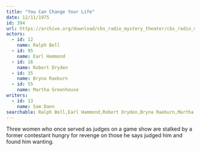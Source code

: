 ```yaml
---
title: "You Can Change Your Life"
date: 12/11/1975
id: 394
url: https://archive.org/download/cbs_radio_mystery_theater/cbs_radio_mystery_theater-0351-0400.zip/cbs_radio_mystery_theater-0351-0400%2Fcbsrmt_0394_you_can_change_your_life.mp3
actors:  
  - id: 12
    name: Ralph Bell  
  - id: 95
    name: Earl Hammond  
  - id: 16
    name: Robert Dryden  
  - id: 35
    name: Bryna Raeburn  
  - id: 55
    name: Martha Greenhouse
writers:  
  - id: 13
    name: Sam Dann
searchable: Ralph Bell,Earl Hammond,Robert Dryden,Bryna Raeburn,Martha Greenhouse Sam Dann
---
```

Three women who once served as judges on a game show are stalked by a former contestant hungry for revenge on those he says judged him and found him wanting.